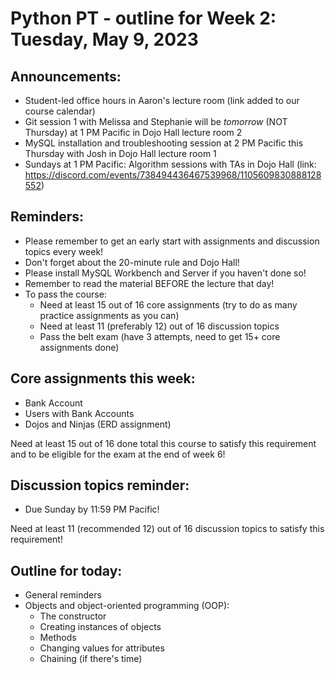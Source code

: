 # Python PT - outline for Week 2: Tuesday, May 9, 2023

## Announcements:
- Student-led office hours in Aaron's lecture room (link added to our course calendar)
- Git session 1 with Melissa and Stephanie will be *tomorrow* (NOT Thursday) at 1 PM Pacific in Dojo Hall lecture room 2
- MySQL installation and troubleshooting session at 2 PM Pacific this Thursday with Josh in Dojo Hall lecture room 1
- Sundays at 1 PM Pacific: Algorithm sessions with TAs in Dojo Hall (link: https://discord.com/events/738494436467539968/1105609830888128552)

## Reminders:
- Please remember to get an early start with assignments and discussion topics every week!
- Don't forget about the 20-minute rule and Dojo Hall!
- Please install MySQL Workbench and Server if you haven't done so!
- Remember to read the material BEFORE the lecture that day!
- To pass the course:
    - Need at least 15 out of 16 core assignments (try to do as many practice assignments as you can)
    - Need at least 11 (preferably 12) out of 16 discussion topics
    - Pass the belt exam (have 3 attempts, need to get 15+ core assignments done)

## Core assignments this week:
- Bank Account
- Users with Bank Accounts
- Dojos and Ninjas (ERD assignment)

Need at least 15 out of 16 done total this course to satisfy this requirement and to be eligible for the exam at the end of week 6!

## Discussion topics reminder:
- Due Sunday by 11:59 PM Pacific!

Need at least 11 (recommended 12) out of 16 discussion topics to satisfy this requirement!

## Outline for today:
- General reminders
- Objects and object-oriented programming (OOP):
    - The constructor
    - Creating instances of objects
    - Methods
    - Changing values for attributes
    - Chaining (if there's time)